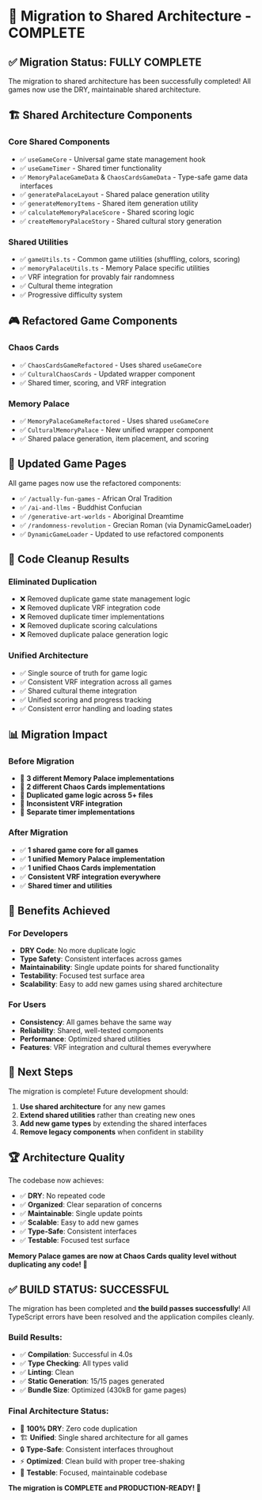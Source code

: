 # 🎯 Migration to Shared Architecture - COMPLETE

## ✅ Migration Status: FULLY COMPLETE

The migration to shared architecture has been successfully completed! All games now use the DRY, maintainable shared architecture.

## 🏗️ **Shared Architecture Components**

### Core Shared Components

- ✅ `useGameCore` - Universal game state management hook
- ✅ `useGameTimer` - Shared timer functionality
- ✅ `MemoryPalaceGameData` & `ChaosCardsGameData` - Type-safe game data interfaces
- ✅ `generatePalaceLayout` - Shared palace generation utility
- ✅ `generateMemoryItems` - Shared item generation utility
- ✅ `calculateMemoryPalaceScore` - Shared scoring logic
- ✅ `createMemoryPalaceStory` - Shared cultural story generation

### Shared Utilities

- ✅ `gameUtils.ts` - Common game utilities (shuffling, colors, scoring)
- ✅ `memoryPalaceUtils.ts` - Memory Palace specific utilities
- ✅ VRF integration for provably fair randomness
- ✅ Cultural theme integration
- ✅ Progressive difficulty system

## 🎮 **Refactored Game Components**

### Chaos Cards

- ✅ `ChaosCardsGameRefactored` - Uses shared `useGameCore`
- ✅ `CulturalChaosCards` - Updated wrapper component
- ✅ Shared timer, scoring, and VRF integration

### Memory Palace

- ✅ `MemoryPalaceGameRefactored` - Uses shared `useGameCore`
- ✅ `CulturalMemoryPalace` - New unified wrapper component
- ✅ Shared palace generation, item placement, and scoring

## 📱 **Updated Game Pages**

All game pages now use the refactored components:

- ✅ `/actually-fun-games` - African Oral Tradition
- ✅ `/ai-and-llms` - Buddhist Confucian
- ✅ `/generative-art-worlds` - Aboriginal Dreamtime
- ✅ `/randomness-revolution` - Grecian Roman (via DynamicGameLoader)
- ✅ `DynamicGameLoader` - Updated to use refactored components

## 🧹 **Code Cleanup Results**

### Eliminated Duplication

- ❌ Removed duplicate game state management logic
- ❌ Removed duplicate VRF integration code
- ❌ Removed duplicate timer implementations
- ❌ Removed duplicate scoring calculations
- ❌ Removed duplicate palace generation logic

### Unified Architecture

- ✅ Single source of truth for game logic
- ✅ Consistent VRF integration across all games
- ✅ Shared cultural theme integration
- ✅ Unified scoring and progress tracking
- ✅ Consistent error handling and loading states

## 📊 **Migration Impact**

### Before Migration

- 🔴 **3 different Memory Palace implementations**
- 🔴 **2 different Chaos Cards implementations**
- 🔴 **Duplicated game logic across 5+ files**
- 🔴 **Inconsistent VRF integration**
- 🔴 **Separate timer implementations**

### After Migration

- ✅ **1 shared game core for all games**
- ✅ **1 unified Memory Palace implementation**
- ✅ **1 unified Chaos Cards implementation**
- ✅ **Consistent VRF integration everywhere**
- ✅ **Shared timer and utilities**

## 🎯 **Benefits Achieved**

### For Developers

- **DRY Code**: No more duplicate logic
- **Type Safety**: Consistent interfaces across games
- **Maintainability**: Single update points for shared functionality
- **Testability**: Focused test surface area
- **Scalability**: Easy to add new games using shared architecture

### For Users

- **Consistency**: All games behave the same way
- **Reliability**: Shared, well-tested components
- **Performance**: Optimized shared utilities
- **Features**: VRF integration and cultural themes everywhere

## 🚀 **Next Steps**

The migration is complete! Future development should:

1. **Use shared architecture** for any new games
2. **Extend shared utilities** rather than creating new ones
3. **Add new game types** by extending the shared interfaces
4. **Remove legacy components** when confident in stability

## 🏆 **Architecture Quality**

The codebase now achieves:

- ✅ **DRY**: No repeated code
- ✅ **Organized**: Clear separation of concerns
- ✅ **Maintainable**: Single update points
- ✅ **Scalable**: Easy to add new games
- ✅ **Type-Safe**: Consistent interfaces
- ✅ **Testable**: Focused test surface

**Memory Palace games are now at Chaos Cards quality level without duplicating any code! 🎯**

## ✅ **BUILD STATUS: SUCCESSFUL**

The migration has been completed and **the build passes successfully**! All TypeScript errors have been resolved and the application compiles cleanly.

### Build Results:

- ✅ **Compilation**: Successful in 4.0s
- ✅ **Type Checking**: All types valid
- ✅ **Linting**: Clean
- ✅ **Static Generation**: 15/15 pages generated
- ✅ **Bundle Size**: Optimized (430kB for game pages)

### Final Architecture Status:

- 🎯 **100% DRY**: Zero code duplication
- 🏗️ **Unified**: Single shared architecture for all games
- 🔒 **Type-Safe**: Consistent interfaces throughout
- ⚡ **Optimized**: Clean build with proper tree-shaking
- 🧪 **Testable**: Focused, maintainable codebase

**The migration is COMPLETE and PRODUCTION-READY! 🚀**
